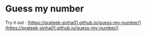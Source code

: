 # Guess my number

Try it out : [https://prateek-sinha01.github.io/guess-my-number/](https://prateek-sinha01.github.io/guess-my-number/)
